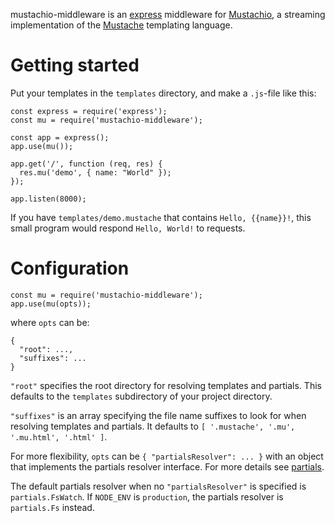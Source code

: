 mustachio-middleware is an [express][express] middleware for
[Mustachio][mustachio], a streaming implementation of the
[Mustache][mustache] templating language.

[express]: http://expressjs.com/
[mustachio]: https://www.npmjs.com/package/mustachio
[mustache]: https://mustache.github.io/mustache.5.html

Getting started
===============
Put your templates in the `templates` directory, and make a `.js`-file like
this:

    const express = require('express');
    const mu = require('mustachio-middleware');

    const app = express();
    app.use(mu());

    app.get('/', function (req, res) {
      res.mu('demo', { name: "World" });
    });

    app.listen(8000);

If you have `templates/demo.mustache` that contains `Hello, {{name}}!`, this
small program would respond `Hello, World!` to requests.

Configuration
=============
    const mu = require('mustachio-middleware');
    app.use(mu(opts));

where `opts` can be:

    {
      "root": ...,
      "suffixes": ...
    }

`"root"` specifies the root directory for resolving templates and partials.
This defaults to the `templates` subdirectory of your project directory.

`"suffixes"` is an array specifying the file name suffixes to look for when
resolving templates and partials. It defaults to `[ '.mustache', '.mu',
'.mu.html', '.html' ]`.

For more flexibility, `opts` can be `{ "partialsResolver": ... }` with an
object that implements the partials resolver interface. For more details see
[partials](https://github.com/maghoff/mustachio/tree/master/lib/partials).

The default partials resolver when no `"partialsResolver"` is specified is
`partials.FsWatch`. If `NODE_ENV` is `production`, the partials resolver is
`partials.Fs` instead.
